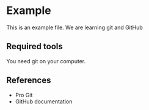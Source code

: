 # Example

This is an example file. We are learning git and GitHub

## Required tools 

You need git on your computer.

## References

* Pro Git
* GitHub documentation
